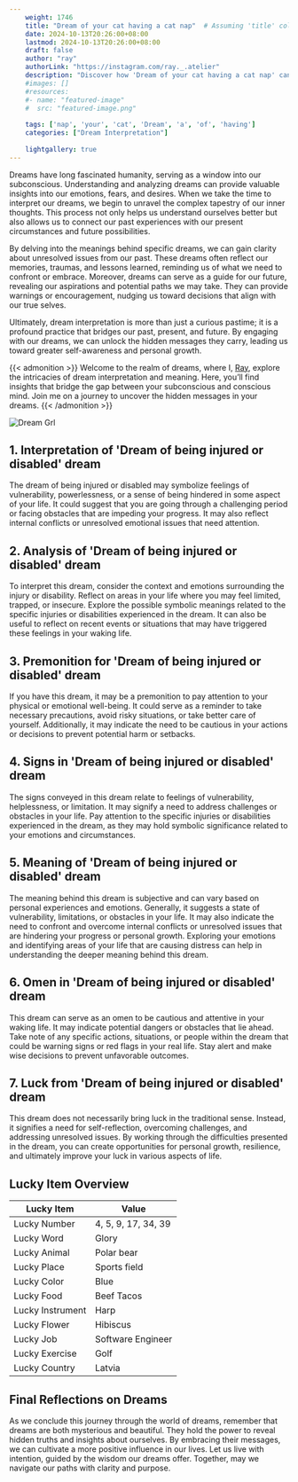 ```yaml
---
    weight: 1746
    title: "Dream of your cat having a cat nap"  # Assuming 'title' column exists
    date: 2024-10-13T20:26:00+08:00
    lastmod: 2024-10-13T20:26:00+08:00
    draft: false
    author: "ray"
    authorLink: "https://instagram.com/ray._.atelier"
    description: "Discover how 'Dream of your cat having a cat nap' can interpret your future and uncover its significant meanings in your life."
    #images: []
    #resources:
    #- name: "featured-image"
    #  src: "featured-image.png"
    
    tags: ['nap', 'your', 'cat', 'Dream', 'a', 'of', 'having']
    categories: ["Dream Interpretation"]
    
    lightgallery: true
---
```

    
Dreams have long fascinated humanity, serving as a window into our subconscious. Understanding and analyzing dreams can provide valuable insights into our emotions, fears, and desires. When we take the time to interpret our dreams, we begin to unravel the complex tapestry of our inner thoughts. This process not only helps us understand ourselves better but also allows us to connect our past experiences with our present circumstances and future possibilities.

By delving into the meanings behind specific dreams, we can gain clarity about unresolved issues from our past. These dreams often reflect our memories, traumas, and lessons learned, reminding us of what we need to confront or embrace. Moreover, dreams can serve as a guide for our future, revealing our aspirations and potential paths we may take. They can provide warnings or encouragement, nudging us toward decisions that align with our true selves.

Ultimately, dream interpretation is more than just a curious pastime; it is a profound practice that bridges our past, present, and future. By engaging with our dreams, we can unlock the hidden messages they carry, leading us toward greater self-awareness and personal growth.

{{< admonition >}}
Welcome to the realm of dreams, where I, [Ray](https://instagram.com/ray._.atelier), explore the intricacies of dream interpretation and meaning. Here, you’ll find insights that bridge the gap between your subconscious and conscious mind. Join me on a journey to uncover the hidden messages in your dreams.
{{< /admonition >}}

![Dream Grl](https://cdn.pixabay.com/photo/2017/11/02/03/35/gothic-2910057_1280.jpg "Dream Grl")

## 1. Interpretation of 'Dream of being injured or disabled' dream
 The dream of being injured or disabled may symbolize feelings of vulnerability, powerlessness, or a sense of being hindered in some aspect of your life. It could suggest that you are going through a challenging period or facing obstacles that are impeding your progress. It may also reflect internal conflicts or unresolved emotional issues that need attention.

## 2. Analysis of 'Dream of being injured or disabled' dream
 To interpret this dream, consider the context and emotions surrounding the injury or disability. Reflect on areas in your life where you may feel limited, trapped, or insecure. Explore the possible symbolic meanings related to the specific injuries or disabilities experienced in the dream. It can also be useful to reflect on recent events or situations that may have triggered these feelings in your waking life.

## 3. Premonition for 'Dream of being injured or disabled' dream
 If you have this dream, it may be a premonition to pay attention to your physical or emotional well-being. It could serve as a reminder to take necessary precautions, avoid risky situations, or take better care of yourself. Additionally, it may indicate the need to be cautious in your actions or decisions to prevent potential harm or setbacks.

## 4. Signs in 'Dream of being injured or disabled' dream
 The signs conveyed in this dream relate to feelings of vulnerability, helplessness, or limitation. It may signify a need to address challenges or obstacles in your life. Pay attention to the specific injuries or disabilities experienced in the dream, as they may hold symbolic significance related to your emotions and circumstances.

## 5. Meaning of 'Dream of being injured or disabled' dream
 The meaning behind this dream is subjective and can vary based on personal experiences and emotions. Generally, it suggests a state of vulnerability, limitations, or obstacles in your life. It may also indicate the need to confront and overcome internal conflicts or unresolved issues that are hindering your progress or personal growth. Exploring your emotions and identifying areas of your life that are causing distress can help in understanding the deeper meaning behind this dream.

## 6. Omen in 'Dream of being injured or disabled' dream
 This dream can serve as an omen to be cautious and attentive in your waking life. It may indicate potential dangers or obstacles that lie ahead. Take note of any specific actions, situations, or people within the dream that could be warning signs or red flags in your real life. Stay alert and make wise decisions to prevent unfavorable outcomes.

## 7. Luck from 'Dream of being injured or disabled' dream
 This dream does not necessarily bring luck in the traditional sense. Instead, it signifies a need for self-reflection, overcoming challenges, and addressing unresolved issues. By working through the difficulties presented in the dream, you can create opportunities for personal growth, resilience, and ultimately improve your luck in various aspects of life.

## Lucky Item Overview
| Lucky Item          | Value              |
|---------------|--------------------|
| Lucky Number        | 4, 5, 9, 17, 34, 39  |
| Lucky Word          | Glory |
| Lucky Animal        | Polar bear |
| Lucky Place         | Sports field     |
| Lucky Color         | Blue     |
| Lucky Food          | Beef Tacos      |
| Lucky Instrument    | Harp |
| Lucky Flower        | Hibiscus    |
| Lucky Job           | Software Engineer       |
| Lucky Exercise      | Golf  |
| Lucky Country       | Latvia    |


##  Final Reflections on Dreams

As we conclude this journey through the world of dreams, remember that dreams are both mysterious and beautiful. They hold the power to reveal hidden truths and insights about ourselves. By embracing their messages, we can cultivate a more positive influence in our lives. Let us live with intention, guided by the wisdom our dreams offer. Together, may we navigate our paths with clarity and purpose.
